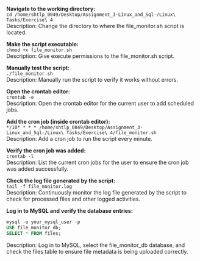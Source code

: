 **Navigate to the working directory:**<br>
`cd /home/shtlp_0049/Desktop/Assignment_3-Linux_and_Sql-/Linux\ Tasks/Exercise\ 4`<br>
Description: Change the directory to where the file_monitor.sh script is located.<br>

**Make the script executable:**<br>
`chmod +x file_monitor.sh`<br>
Description: Give execute permissions to the file_monitor.sh script.<br>

**Manually test the script:**<br>
`./file_monitor.sh`<br>
Description: Manually run the script to verify it works without errors.<br>

**Open the crontab editor:**<br>
`crontab -e`<br>
Description: Open the crontab editor for the current user to add scheduled jobs.<br>

**Add the cron job (inside crontab editor):**<br>
`*/10* * * * /home/shtlp_0049/Desktop/Assignment_3-Linux_and_Sql-/Linux\ Tasks/Exercise\ 4/file_monitor.sh`<br>
Description: Add a cron job to run the script every minute.<br>

**Verify the cron job was added:**<br>
`crontab -l`<br>
Description: List the current cron jobs for the user to ensure the cron job was added successfully.<br>

**Check the log file generated by the script:**<br>
`tail -f file_monitor.log`<br>
Description: Continuously monitor the log file generated by the script to check for processed files and other logged activities.<br>

**Log in to MySQL and verify the database entries:**<br>
```sql
mysql -u your_mysql_user -p
USE file_monitor_db;
SELECT * FROM files;
```
Description: Log in to MySQL, select the file_monitor_db database, and check the files table to ensure file metadata is being uploaded correctly.
